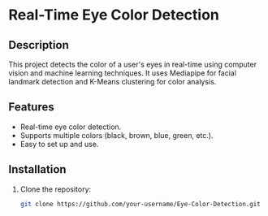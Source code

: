 # Real-Time Eye Color Detection

## Description
This project detects the color of a user's eyes in real-time using computer vision and machine learning techniques. It uses Mediapipe for facial landmark detection and K-Means clustering for color analysis.

## Features
- Real-time eye color detection.
- Supports multiple colors (black, brown, blue, green, etc.).
- Easy to set up and use.

## Installation
1. Clone the repository:
   ```bash
   git clone https://github.com/your-username/Eye-Color-Detection.git